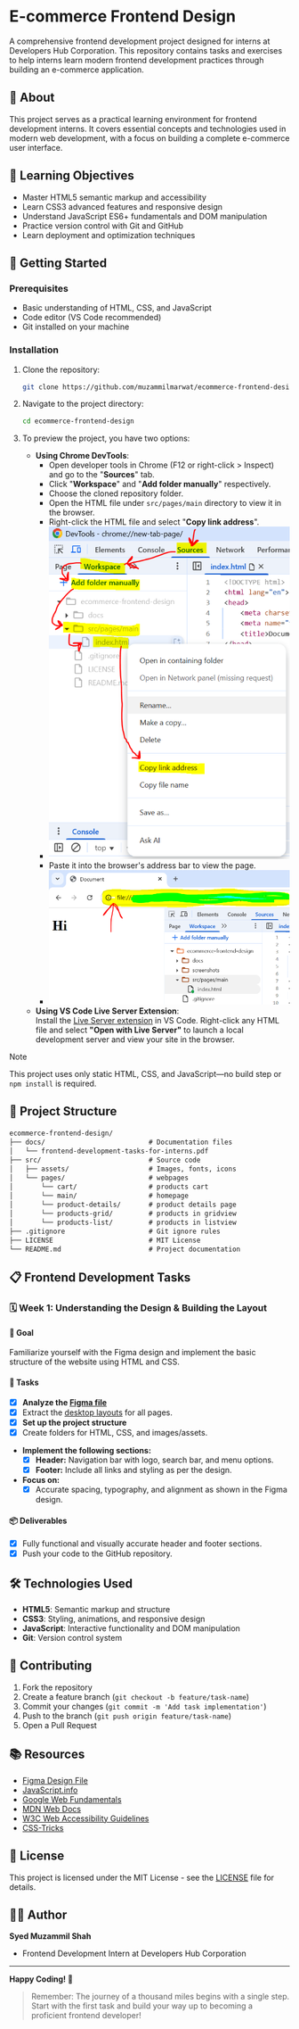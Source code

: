 # E-commerce Frontend Design

A comprehensive frontend development project designed for interns at Developers Hub Corporation. This repository contains tasks and exercises to help interns learn modern frontend development practices through building an e-commerce application.

## 📖 About

This project serves as a practical learning environment for frontend development interns. It covers essential concepts and technologies used in modern web development, with a focus on building a complete e-commerce user interface.

## 🎯 Learning Objectives

- Master HTML5 semantic markup and accessibility
- Learn CSS3 advanced features and responsive design
- Understand JavaScript ES6+ fundamentals and DOM manipulation
- Practice version control with Git and GitHub
- Learn deployment and optimization techniques

## 🚀 Getting Started

### Prerequisites

- Basic understanding of HTML, CSS, and JavaScript
- Code editor (VS Code recommended)
- Git installed on your machine

### Installation

1. Clone the repository:
   ```bash
   git clone https://github.com/muzammilmarwat/ecommerce-frontend-design.git
   ```

2. Navigate to the project directory:
   ```bash
   cd ecommerce-frontend-design
   ```

3. To preview the project, you have two options:
    - **Using Chrome DevTools**:  
      - Open developer tools in Chrome (F12 or right-click > Inspect) and go to the "**Sources**" tab.
      - Click "**Workspace**" and "**Add folder manually**" respectively.
      - Choose the cloned repository folder.
      - Open the HTML file under `src/pages/main` directory to view it in the browser.
      - Right-click the HTML file and select "**Copy link address**".
      - ![Steps to setup Workspace in Chrome DevTools](./screenshots/chrome-devtools-sources-workspace-setup.PNG)
      - Paste it into the browser's address bar to view the page.
      - ![Webpage opened successfully](./screenshots/successfully-opened-page-in-chrome-devtools.PNG)
    - **Using VS Code Live Server Extension**:  
      Install the [Live Server extension](https://marketplace.visualstudio.com/items?itemName=ritwickdey.LiveServer) in VS Code. Right-click any HTML file and select **"Open with Live Server"** to launch a local development server and view your site in the browser.

> [!NOTE]  
> This project uses only static HTML, CSS, and JavaScript—no build step or `npm install` is required.

## 📁 Project Structure

```
ecommerce-frontend-design/
├── docs/                          # Documentation files
│   └── frontend-development-tasks-for-interns.pdf
├── src/                           # Source code
│   ├── assets/                    # Images, fonts, icons
│   └── pages/                     # webpages
│       └── cart/                  # products cart
│       └── main/                  # homepage
│       └── product-details/       # product details page
│       └── products-grid/         # products in gridview
│       └── products-list/         # products in listview
├── .gitignore                     # Git ignore rules
├── LICENSE                        # MIT License
└── README.md                      # Project documentation
```

## 📋 Frontend Development Tasks

### 🗓️ Week 1: Understanding the Design & Building the Layout

#### 🎯 Goal
Familiarize yourself with the Figma design and implement the basic structure of the website using HTML and CSS.

#### 📝 Tasks

- [x] **Analyze the [Figma file](https://www.figma.com/design/8Igr4IzlG1bE1ko7gOyNQP/Ecommerce-Web-Design--Community-?node-id=1-4&p=f&t=6RdW3zaWHBCg37KJ-0)**
- [x] Extract the [desktop layouts](./docs/layouts.md) for all pages.
- [x] **Set up the project structure**
- [x] Create folders for HTML, CSS, and images/assets.
- **Implement the following sections:**  
    - [x] **Header:** Navigation bar with logo, search bar, and menu options.
    - [x] **Footer:** Include all links and styling as per the design.
- **Focus on:**  
    - [x] Accurate spacing, typography, and alignment as shown in the Figma design.

#### 📦 Deliverables

- [x] Fully functional and visually accurate header and footer sections.
- [x] Push your code to the GitHub repository.

## 🛠️ Technologies Used

- **HTML5**: Semantic markup and structure
- **CSS3**: Styling, animations, and responsive design
- **JavaScript**: Interactive functionality and DOM manipulation
- **Git**: Version control system

## 🤝 Contributing

1. Fork the repository
2. Create a feature branch (`git checkout -b feature/task-name`)
3. Commit your changes (`git commit -m 'Add task implementation'`)
4. Push to the branch (`git push origin feature/task-name`)
5. Open a Pull Request

## 📚 Resources

- [Figma Design File](https://www.figma.com/design/8Igr4IzlG1bE1ko7gOyNQP/Ecommerce-Web-Design--Community-?node-id=1-4&p=f&t=6RdW3zaWHBCg37KJ-0)
- [JavaScript.info](https://javascript.info/)
- [Google Web Fundamentals](https://developers.google.com/web/fundamentals)
- [MDN Web Docs](https://developer.mozilla.org/)
- [W3C Web Accessibility Guidelines](https://www.w3.org/WAI/WCAG21/quickref/)
- [CSS-Tricks](https://css-tricks.com/)

## 📄 License

This project is licensed under the MIT License - see the [LICENSE](LICENSE) file for details.

## 👨‍💻 Author

**Syed Muzammil Shah**
- Frontend Development Intern at Developers Hub Corporation

---

**Happy Coding! 🚀**

> Remember: The journey of a thousand miles begins with a single step. Start with the first task and build your way up to becoming a proficient frontend developer!